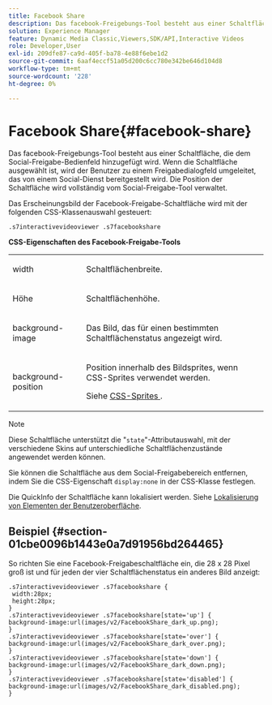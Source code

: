 ```yaml
---
title: Facebook Share
description: Das facebook-Freigebungs-Tool besteht aus einer Schaltfläche, die dem Social-Freigabe-Bedienfeld hinzugefügt wird. Wenn die Schaltfläche ausgewählt ist, wird der Benutzer zu einem Freigabedialogfeld umgeleitet, das von einem Social-Dienst bereitgestellt wird. Die Position der Schaltfläche wird vollständig vom Social-Freigabe-Tool verwaltet.
solution: Experience Manager
feature: Dynamic Media Classic,Viewers,SDK/API,Interactive Videos
role: Developer,User
exl-id: 209dfe87-ca9d-405f-ba78-4e88f6ebe1d2
source-git-commit: 6aaf4eccf51a05d200c6cc780e342be646d104d8
workflow-type: tm+mt
source-wordcount: '228'
ht-degree: 0%

---
```


# Facebook Share{#facebook-share}

Das facebook-Freigebungs-Tool besteht aus einer Schaltfläche, die dem Social-Freigabe-Bedienfeld hinzugefügt wird. Wenn die Schaltfläche ausgewählt ist, wird der Benutzer zu einem Freigabedialogfeld umgeleitet, das von einem Social-Dienst bereitgestellt wird. Die Position der Schaltfläche wird vollständig vom Social-Freigabe-Tool verwaltet.

<!--<a id="section_ADDF98E91AF24F618289D1682A5FB13A"></a>-->

Das Erscheinungsbild der Facebook-Freigabe-Schaltfläche wird mit der folgenden CSS-Klassenauswahl gesteuert:

```
.s7interactivevideoviewer .s7facebookshare
```

**CSS-Eigenschaften des Facebook-Freigabe-Tools**

<table id="table_C48C56E696304C9BAFEE71BA9EA9A174"> 
 <tbody> 
  <tr> 
   <td colname="col1"> <p> <span class="codeph"> width </span> </p> </td> 
   <td colname="col2"> <p>Schaltflächenbreite. </p> </td> 
  </tr> 
  <tr> 
   <td colname="col1"> <p> <span class="codeph"> Höhe </span> </p> </td> 
   <td colname="col2"> <p>Schaltflächenhöhe. </p> </td> 
  </tr> 
  <tr> 
   <td colname="col1"> <p> <span class="codeph"> background-image </span> </p> </td> 
   <td colname="col2"> <p> Das Bild, das für einen bestimmten Schaltflächenstatus angezeigt wird. </p> </td> 
  </tr> 
  <tr> 
   <td colname="col1"> <p> <span class="codeph"> background-position </span> </p> </td> 
   <td colname="col2"> <p> Position innerhalb des Bildsprites, wenn CSS-Sprites verwendet werden. </p> <p>Siehe <a href="../../../c-html5-s7-aem-asset-viewers/c-html5-video-reference/c-html5-video-viewer-20-customizingviewer/c-html5-video-viewer-20-customizingviewer.md#section-9b6d8d601cb441d08214dada7bb4eddc" format="dita" scope="local"> CSS-Sprites </a>. </p> </td> 
  </tr> 
 </tbody> 
</table>

>[!NOTE]
>
>Diese Schaltfläche unterstützt die &quot;`state`&quot;-Attributauswahl, mit der verschiedene Skins auf unterschiedliche Schaltflächenzustände angewendet werden können.

Sie können die Schaltfläche aus dem Social-Freigabebereich entfernen, indem Sie die CSS-Eigenschaft `display:none` in der CSS-Klasse festlegen.

Die QuickInfo der Schaltfläche kann lokalisiert werden. Siehe [Lokalisierung von Elementen der Benutzeroberfläche](../../../c-html5-aem-asset-viewers/c-html5-aem-int-video/c-html5-aem-int-video-viewer-localization.md#concept-cbfc39344c494eb7b9f6a272cff0cc74).

## Beispiel {#section-01cbe0096b1443e0a7d91956bd264465}

So richten Sie eine Facebook-Freigabeschaltfläche ein, die 28 x 28 Pixel groß ist und für jeden der vier Schaltflächenstatus ein anderes Bild anzeigt:

```
.s7interactivevideoviewer .s7facebookshare { 
 width:28px; 
 height:28px; 
} 
.s7interactivevideoviewer .s7facebookshare[state='up'] { 
background-image:url(images/v2/FacebookShare_dark_up.png); 
} 
.s7interactivevideoviewer .s7facebookshare[state='over'] { 
background-image:url(images/v2/FacebookShare_dark_over.png); 
} 
.s7interactivevideoviewer .s7facebookshare[state='down'] { 
background-image:url(images/v2/FacebookShare_dark_down.png); 
} 
.s7interactivevideoviewer .s7facebookshare[state='disabled'] { 
background-image:url(images/v2/FacebookShare_dark_disabled.png); 
}
```
